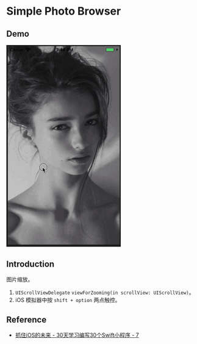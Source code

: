 # Simple Photo Browser

## Demo

<img src="./013-demo.gif" alt="Simple Photo Browser" width="300" />

## Introduction
图片缩放。

1. `UIScrollViewDelegate` `viewForZooming(in scrollView: UIScrollView)`。
2. iOS 模拟器中按 `shift + option` 两点触控。

## Reference
- [抓住iOS的未来 - 30天学习编写30个Swift小程序 - 7](http://www.jianshu.com/p/c6ae28964ad5)
